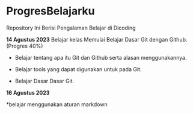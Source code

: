 # ProgresBelajarku
Repository Ini Berisi Pengalaman Belajar di Dicoding

**14 Agustus 2023**
Belajar kelas Memulai Belajar Dasar Git dengan Github. (Progres 40%)
  * Belajar tentang apa itu Git dan Github serta alasan menggunakannya.

  * Belajar tools yang dapat digunakan untuk pada Git.
  * Belajar Dasar Dasar Git.

**16 Agustus 2023**

 *belajar menggunakan  aturan markdown
